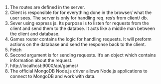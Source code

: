1. The routes are defined in the server.
2. Client is responsible for for everything done in the browser/ what the user sees. The server is only for handling req, res’s from client/ db.
3. Sever using express js. Its purpose is to listen for requests from the client and send them to the databse. It acts like a middle man between the client and database.
4.  Games router contains the logic for handling requests. It will preform actions on the database and send the response back to the client.
5.  Fetch 
6.  Second argument is for sending requests. It’s an object which contains information about the request.
7. http://localhost:9000/api/games/
8. The official MongoDB Node.js driver allows Node.js applications to connect to MongoDB and work with data.
